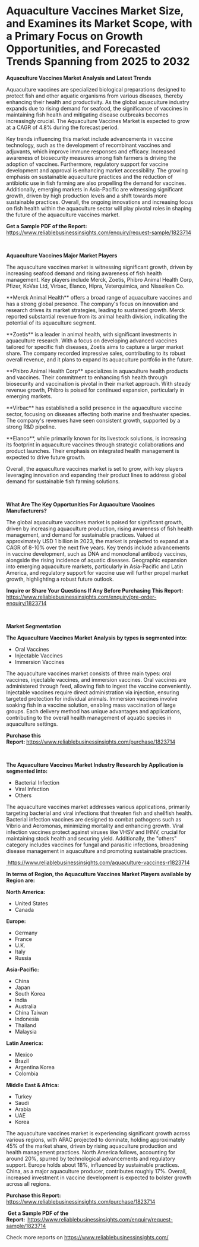<p><h1>Aquaculture Vaccines Market Size, and Examines its Market Scope, with a Primary Focus on Growth Opportunities, and Forecasted Trends Spanning from 2025 to 2032</h1></p><p><strong>Aquaculture Vaccines Market Analysis and Latest Trends</strong></p>
<p><p>Aquaculture vaccines are specialized biological preparations designed to protect fish and other aquatic organisms from various diseases, thereby enhancing their health and productivity. As the global aquaculture industry expands due to rising demand for seafood, the significance of vaccines in maintaining fish health and mitigating disease outbreaks becomes increasingly crucial. The Aquaculture Vaccines Market is expected to grow at a CAGR of 4.8% during the forecast period.</p><p>Key trends influencing this market include advancements in vaccine technology, such as the development of recombinant vaccines and adjuvants, which improve immune responses and efficacy. Increased awareness of biosecurity measures among fish farmers is driving the adoption of vaccines. Furthermore, regulatory support for vaccine development and approval is enhancing market accessibility. The growing emphasis on sustainable aquaculture practices and the reduction of antibiotic use in fish farming are also propelling the demand for vaccines. Additionally, emerging markets in Asia-Pacific are witnessing significant growth, driven by high production levels and a shift towards more sustainable practices. Overall, the ongoing innovations and increasing focus on fish health within the aquaculture sector will play pivotal roles in shaping the future of the aquaculture vaccines market.</p></p>
<p><strong>Get a Sample PDF of the Report:&nbsp;</strong> <a href="https://www.reliablebusinessinsights.com/enquiry/request-sample/1823714?utm_campaign=2662&utm_medium=2&utm_source=Github&utm_content=ia&utm_term=08032025&utm_id=aquaculture-vaccines">https://www.reliablebusinessinsights.com/enquiry/request-sample/1823714</a></p>
<p>&nbsp;</p>
<p><strong>Aquaculture Vaccines Major Market Players</strong></p>
<p><p>The aquaculture vaccines market is witnessing significant growth, driven by increasing seafood demand and rising awareness of fish health management. Key players include Merck, Zoetis, Phibro Animal Health Corp, Pfizer, KoVax Ltd, Virbac, Elanco, Hipra, Veterquimica, and Nisseiken Co.</p><p>**Merck Animal Health** offers a broad range of aquaculture vaccines and has a strong global presence. The company's focus on innovation and research drives its market strategies, leading to sustained growth. Merck reported substantial revenue from its animal health division, indicating the potential of its aquaculture segment.</p><p>**Zoetis** is a leader in animal health, with significant investments in aquaculture research. With a focus on developing advanced vaccines tailored for specific fish diseases, Zoetis aims to capture a larger market share. The company recorded impressive sales, contributing to its robust overall revenue, and it plans to expand its aquaculture portfolio in the future.</p><p>**Phibro Animal Health Corp** specializes in aquaculture health products and vaccines. Their commitment to enhancing fish health through biosecurity and vaccination is pivotal in their market approach. With steady revenue growth, Phibro is poised for continued expansion, particularly in emerging markets.</p><p>**Virbac** has established a solid presence in the aquaculture vaccine sector, focusing on diseases affecting both marine and freshwater species. The company's revenues have seen consistent growth, supported by a strong R&D pipeline.</p><p>**Elanco**, while primarily known for its livestock solutions, is increasing its footprint in aquaculture vaccines through strategic collaborations and product launches. Their emphasis on integrated health management is expected to drive future growth.</p><p>Overall, the aquaculture vaccines market is set to grow, with key players leveraging innovation and expanding their product lines to address global demand for sustainable fish farming solutions.</p></p>
<p>&nbsp;</p>
<p><strong>What Are The Key Opportunities For Aquaculture Vaccines Manufacturers?</strong></p>
<p><p>The global aquaculture vaccines market is poised for significant growth, driven by increasing aquaculture production, rising awareness of fish health management, and demand for sustainable practices. Valued at approximately USD 1 billion in 2023, the market is projected to expand at a CAGR of 8-10% over the next five years. Key trends include advancements in vaccine development, such as DNA and monoclonal antibody vaccines, alongside the rising incidence of aquatic diseases. Geographic expansion into emerging aquaculture markets, particularly in Asia-Pacific and Latin America, and regulatory support for vaccine use will further propel market growth, highlighting a robust future outlook.</p></p>
<p><strong>Inquire or Share Your Questions If Any Before Purchasing This Report:</strong> <a href="https://www.reliablebusinessinsights.com/enquiry/pre-order-enquiry/1823714?utm_campaign=2662&utm_medium=2&utm_source=Github&utm_content=ia&utm_term=08032025&utm_id=aquaculture-vaccines">https://www.reliablebusinessinsights.com/enquiry/pre-order-enquiry/1823714</a></p>
<p>&nbsp;</p>
<p><strong>Market Segmentation</strong></p>
<p><strong>The Aquaculture Vaccines Market Analysis by types is segmented into:</strong></p>
<p><ul><li>Oral Vaccines</li><li>Injectable Vaccines</li><li>Immersion Vaccines</li></ul></p>
<p><p>The aquaculture vaccines market consists of three main types: oral vaccines, injectable vaccines, and immersion vaccines. Oral vaccines are administered through feed, allowing fish to ingest the vaccine conveniently. Injectable vaccines require direct administration via injection, ensuring targeted protection for individual animals. Immersion vaccines involve soaking fish in a vaccine solution, enabling mass vaccination of large groups. Each delivery method has unique advantages and applications, contributing to the overall health management of aquatic species in aquaculture settings.</p></p>
<p><strong>Purchase this Report:&nbsp;</strong><a href="https://www.reliablebusinessinsights.com/purchase/1823714?utm_campaign=2662&utm_medium=2&utm_source=Github&utm_content=ia&utm_term=08032025&utm_id=aquaculture-vaccines">https://www.reliablebusinessinsights.com/purchase/1823714</a></p>
<p>&nbsp;</p>
<p><strong>The Aquaculture Vaccines Market Industry Research by Application is segmented into:</strong></p>
<p><ul><li>Bacterial Infection</li><li>Viral Infection</li><li>Others</li></ul></p>
<p><p>The aquaculture vaccines market addresses various applications, primarily targeting bacterial and viral infections that threaten fish and shellfish health. Bacterial infection vaccines are designed to combat pathogens such as Vibrio and Aeromonas, minimizing mortality and enhancing growth. Viral infection vaccines protect against viruses like VHSV and IHNV, crucial for maintaining stock health and securing yield. Additionally, the "others" category includes vaccines for fungal and parasitic infections, broadening disease management in aquaculture and promoting sustainable practices.</p></p>
<p><a href="https://www.reliablebusinessinsights.com/aquaculture-vaccines-r1823714?utm_campaign=2662&utm_medium=2&utm_source=Github&utm_content=ia&utm_term=08032025&utm_id=aquaculture-vaccines">&nbsp;https://www.reliablebusinessinsights.com/aquaculture-vaccines-r1823714</a></p>
<p><strong>In terms of Region, the Aquaculture Vaccines Market Players available by Region are:</strong></p>
<p>
    <p> <strong> North America: </strong>
        <ul>
            <li>United States</li>
            <li>Canada</li>
        </ul>
        </p> 
    <p> <strong> Europe: </strong>
        <ul>
            <li>Germany</li>
            <li>France</li>
            <li>U.K.</li>
            <li>Italy</li>
            <li>Russia</li>
        </ul>
        </p> 
    <p> <strong> Asia-Pacific: </strong>
        <ul>
            <li>China</li>
            <li>Japan</li>
            <li>South Korea</li>
            <li>India</li>
            <li>Australia</li>
            <li>China Taiwan</li>
            <li>Indonesia</li>
            <li>Thailand</li>
            <li>Malaysia</li>
        </ul>
        </p> 
    <p> <strong> Latin America: </strong>
        <ul>
            <li>Mexico</li>
            <li>Brazil</li>
            <li>Argentina Korea</li>
            <li>Colombia</li>
        </ul>
        </p> 
    <p> <strong> Middle East & Africa: </strong>
        <ul>
            <li>Turkey</li>
            <li>Saudi</li>
            <li>Arabia</li>
            <li>UAE</li>
            <li>Korea</li>
        </ul>
    </p>
    </p>
<p><p>The aquaculture vaccines market is experiencing significant growth across various regions, with APAC projected to dominate, holding approximately 45% of the market share, driven by rising aquaculture production and health management practices. North America follows, accounting for around 20%, spurred by technological advancements and regulatory support. Europe holds about 18%, influenced by sustainable practices. China, as a major aquaculture producer, contributes roughly 17%. Overall, increased investment in vaccine development is expected to bolster growth across all regions.</p></p>
<p><strong>Purchase this Report: </strong><a href="https://www.reliablebusinessinsights.com/purchase/1823714?utm_campaign=2662&utm_medium=2&utm_source=Github&utm_content=ia&utm_term=08032025&utm_id=aquaculture-vaccines">https://www.reliablebusinessinsights.com/purchase/1823714</a></p>
<p>&nbsp;<strong>Get a Sample PDF of the Report:&nbsp;&nbsp;</strong><a href="https://www.reliablebusinessinsights.com/enquiry/request-sample/1823714?utm_campaign=2662&utm_medium=2&utm_source=Github&utm_content=ia&utm_term=08032025&utm_id=aquaculture-vaccines">https://www.reliablebusinessinsights.com/enquiry/request-sample/1823714</a></p>
<p><strong></strong></p>
<p>Check more reports on <a href="https://www.reliablebusinessinsights.com/?utm_campaign=2662&utm_medium=2&utm_source=Github&utm_content=ia&utm_term=08032025&utm_id=aquaculture-vaccines">https://www.reliablebusinessinsights.com/</a></p>